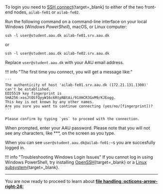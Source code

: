 To login you need to [SSH connect](https://www.cloudflare.com/learning/access-management/what-is-ssh/){target=_blank} to either of the two front-end nodes, `ailab-fe01` or `ailab-fe02`. 

Run the following command on a command-line interface on your local Windows (*Windows PowerShell*), macOS, or Linux computer:

```
ssh -l user@student.aau.dk ailab-fe01.srv.aau.dk
```
or
```
ssh -l user@student.aau.dk ailab-fe02.srv.aau.dk
```

Replace `user@student.aau.dk` with your AAU email address.

!!! info "The first time you connect, you will get a message like:"
    
    ```
    The authenticity of host 'ailab-fe01.srv.aau.dk (172.21.131.1300)' can't be established.
    ED25519 key fingerprint is SHA256:xosJtOSfQyyW16c6RtpN8tAi/91XHCR3GxM9/KJEogg.
    This key is not known by any other names.
    Are you sure you want to continue connecting (yes/no/[fingerprint])?
    ```

    Please confirm by typing `yes` to proceed with the connection.

When prompted, enter your AAU password. Please note that you will not see any characters, like ***, on the screen as you type.

When you can see `user@student.aau.dk@ailab-fe01:~$` you are succesfully logged in.

!!! info "Troubleshooting Windows Login Issues"
    If you cannot log in using Windows PowerShell, try installing [OpenSSH](https://learn.microsoft.com/en-us/windows-server/administration/openssh/openssh_install_firstuse?tabs=gui){target=_blank} or a [Linux subsystem](https://learn.microsoft.com/en-us/windows/wsl/setup/environment){target=_blank}.


<hr>

You are now ready to proceed to learn about [**file handling :octicons-arrow-right-24:**](file-handling.md)
